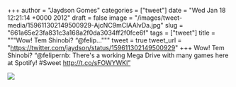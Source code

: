 
+++
author = "Jaydson Gomes"
categories = ["tweet"]
date = "Wed Jan 18 12:21:14 +0000 2012"
draft = false
image = "/images/tweet-media/159611302149500929-AjcNC9mCIAAlvDa.jpg"
slug = "661a65e23fa831c3a168a2f0da3034ff2f0fce6f"
tags = ["tweet"]
title = """Wow! Tem Shinobi? “@felip..."""
tweet = true
tweet_url = "https://twitter.com/jaydson/status/159611302149500929"
+++
Wow! Tem Shinobi? “@felipernb: There's a working Mega Drive with many games here at Spotify! #Sweet http://t.co/sFOWYWKl”

![](/images/tweet-media/159611302149500929-AjcNC9mCIAAlvDa.jpg)